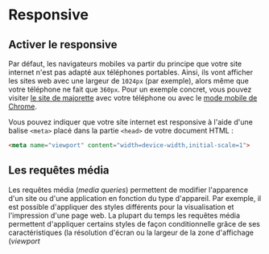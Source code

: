 # Responsive

## Activer le responsive

Par défaut, les navigateurs mobiles va partir du principe que votre site internet n'est pas adapté aux téléphones portables. Ainsi, ils vont afficher les sites web avec une largeur de `1024px` (par exemple), alors même que votre téléphone ne fait que `360px`. Pour un exemple concret, vous pouvez visiter [le site de majorette](https://www.majorette.com/fr/accueil/) avec votre téléphone ou avec le [mode mobile de Chrome](https://developers.google.com/web/tools/chrome-devtools/device-mode/#viewport).

Vous pouvez indiquer que votre site internet est responsive à l'aide d'une balise `<meta>` placé dans la partie `<head>` de votre document HTML :

```html
<meta name="viewport" content="width=device-width,initial-scale=1">
```

## Les requêtes média

Les requêtes média (_media queries_) permettent de modifier l'apparence d'un site ou d'une application en fonction du type d'appareil. Par exemple, il est possible d'appliquer des styles différents pour la visualisation et l'impression d'une page web. La plupart du temps les requêtes média permettent d'appliquer certains styles de façon conditionnelle grâce de ses caractéristiques (la résolution d'écran ou la largeur de la zone d'affichage (_viewport_


<!--stackedit_data:
eyJoaXN0b3J5IjpbLTE1OTMxODgwMzIsMTg0NjM0OTg5OCwtMT
QxODE5OTA3MSwxNzcyNDk1Mzk2LDExNDI1ODk5MjEsLTMzNDk2
MjE2XX0=
-->